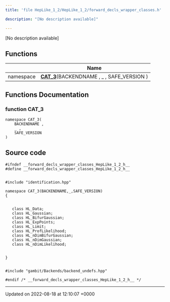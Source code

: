 ```yaml
---
title: 'file HepLike_1_2/HepLike_1_2/forward_decls_wrapper_classes.h'

description: "[No description available]"

---
```







[No description available]

## Functions

|                | Name           |
| -------------- | -------------- |
| namespace | **[CAT_3](/documentation/code/gambit_2-2/files/heplike__1__2_2forward__decls__wrapper__classes_8h/#function-cat-3)**(BACKENDNAME , _ , SAFE_VERSION ) |


## Functions Documentation

### function CAT_3

```
namespace CAT_3(
    BACKENDNAME ,
    _ ,
    SAFE_VERSION 
)
```




## Source code

```
#ifndef __forward_decls_wrapper_classes_HepLike_1_2_h__
#define __forward_decls_wrapper_classes_HepLike_1_2_h__


#include "identification.hpp"

namespace CAT_3(BACKENDNAME,_,SAFE_VERSION)
{
   
   
   class HL_Data;
   class HL_Gaussian;
   class HL_BifurGaussian;
   class HL_ExpPoints;
   class HL_Limit;
   class HL_ProfLikelihood;
   class HL_nDimBifurGaussian;
   class HL_nDimGaussian;
   class HL_nDimLikelihood;
   
   
}


#include "gambit/Backends/backend_undefs.hpp"

#endif /* __forward_decls_wrapper_classes_HepLike_1_2_h__ */
```


-------------------------------

Updated on 2022-08-18 at 12:10:07 +0000
